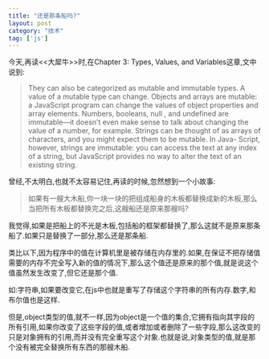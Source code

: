 ```yaml
---
title: "还是那条船吗?"
layout: post
category: "技术"
tag: ['js']
---
```


今天,再读<<大犀牛>>时,在Chapter 3: Types, Values, and Variables这章,文中说到:

>They can also be categorized as
>mutable and immutable types. A value of a mutable type can change. Objects and arrays
>are mutable: a JavaScript program can change the values of object properties and array
>elements. Numbers, booleans, null , and undefined are immutable—it doesn’t even
>make sense to talk about changing the value of a number, for example. Strings can be
>thought of as arrays of characters, and you might expect them to be mutable. In Java-
>Script, however, strings are immutable: you can access the text at any index of a string,
>but JavaScript provides no way to alter the text of an existing string.

曾经,不太明白,也就不太容易记住,再读的时候,忽然想到一个小故事:

>如果有一艘大木船,你一块一块的把组成船身的木板都替换成新的木板,那么当把所有木板都替换完之后,这艘船还是原来那艘吗?

我觉得,如果是把船上的不光是木板,包括船的框架都替换了,那么这就不是原来那条船了.如果只是替换了一部分,那么还是那条船.

类比以下,因为程序中的值在计算机里是被存储在内存里的.如果,在保证不把存储值需要的内存不完全写入新的值的情况下,那么这个值还是原来的那个值,就是说这个值虽然发生改变了,但它还是那个值.

如:字符串,如果要改变它,在js中也就是重写了存储这个字符串的所有内存.数字,和布尔值也是这样.

但是,object类型的值,就不一样,因为object是一个值的集合,它拥有指向其字段的所有引用,如果你改变了这些字段的值,或者增加或者删除了一些字段,那么这改变的只是对象拥有的引用,而并没有完全重写这个对象.也就是说,对象类型的值,就是那个没有被完全替换所有东西的那艘木船.

